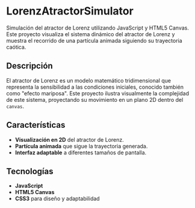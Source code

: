 # LorenzAtractorSimulator

Simulación del atractor de Lorenz utilizando JavaScript y HTML5 Canvas. Este proyecto visualiza el sistema dinámico del atractor de Lorenz y muestra el recorrido de una partícula animada siguiendo su trayectoria caótica.

## Descripción

El atractor de Lorenz es un modelo matemático tridimensional que representa la sensibilidad a las condiciones iniciales, conocido también como "efecto mariposa". Este proyecto ilustra visualmente la complejidad de este sistema, proyectando su movimiento en un plano 2D dentro del `canvas`.

## Características

- **Visualización en 2D** del atractor de Lorenz.
- **Partícula animada** que sigue la trayectoria generada.
- **Interfaz adaptable** a diferentes tamaños de pantalla.

## Tecnologías

- **JavaScript**
- **HTML5 Canvas**
- **CSS3** para diseño y adaptabilidad


